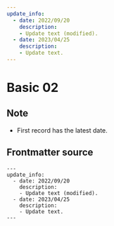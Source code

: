 ```yaml
---
update_info:
  - date: 2022/09/20
    description:
    - Update text (modified).
  - date: 2023/04/25
    description:
    - Update text.
---
```

# Basic 02


## Note

- First record has the latest date.


## Frontmatter source

```
---
update_info:
  - date: 2022/09/20
    description:
    - Update text (modified).
  - date: 2023/04/25
    description:
    - Update text.
---
```
